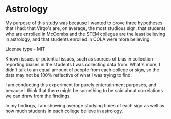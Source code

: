 # Astrology
My purpose of this study was because I wanted to prove three hypotheses that I had: that Virgo's are, on average, the most studious sign, that students who are enrolled in McCombs and the STEM colleges are the least believing in astrology, and that students enrolled in COLA were more believing.

License type - MIT

Known issues or potential issues, such as sources of bias in collection - reporting biases in the students I was collecting data from. What's more, I didn't talk to an equal amount of people from each college or sign, so the data may not be 100% reflective of what I was trying to find.

I am conducting this experiment for purely entertainment purposes, and because I think that there might be something to be said about correlations we can draw from the findings.

In my findings, I am showing average studying times of each sign as well as how much students in each college believe in astrology.

